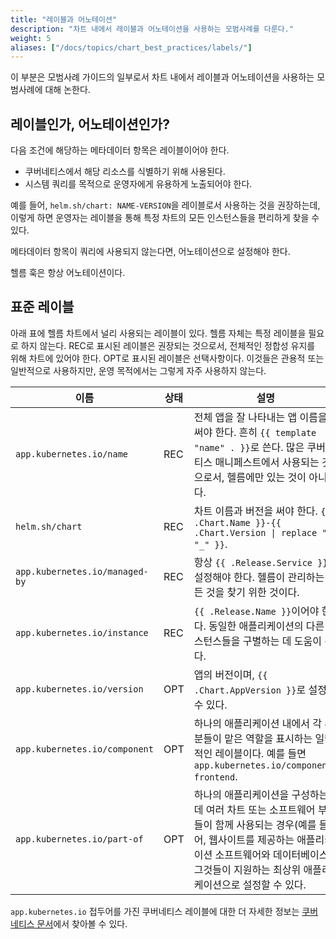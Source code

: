 ```yaml
---
title: "레이블과 어노테이션"
description: "차트 내에서 레이블과 어노테이션을 사용하는 모범사례를 다룬다."
weight: 5
aliases: ["/docs/topics/chart_best_practices/labels/"]
---
```


이 부분은 모범사례 가이드의 일부로서 차트 내에서 레이블과 어노테이션을 사용하는 모범사례에 대해 논한다.

## 레이블인가, 어노테이션인가?

다음 조건에 해당하는 메타데이터 항목은 레이블이어야 한다.

- 쿠버네티스에서 해당 리소스를 식별하기 위해 사용된다.
- 시스템 쿼리를 목적으로 운영자에게 유용하게 노출되어야 한다.

예를 들어, `helm.sh/chart: NAME-VERSION`을 레이블로서 사용하는 것을 권장하는데,
이렇게 하면 운영자는 레이블을 통해 특정 차트의 모든 인스턴스들을 편리하게 찾을 수 있다.

메타데이터 항목이 쿼리에 사용되지 않는다면, 어노테이션으로 설정해야 한다.

헬름 훅은 항상 어노테이션이다.

## 표준 레이블

아래 표에 헬름 차트에서 널리 사용되는 레이블이 있다.
헬름 자체는 특정 레이블을 필요로 하지 않는다.
REC로 표시된 레이블은 권장되는 것으로서, 전체적인 정합성 유지를 위해 차트에 있어야 한다.
OPT로 표시된 레이블은 선택사항이다.
이것들은 관용적 또는 일반적으로 사용하지만, 운영 목적에서는 그렇게 자주 사용하지 않는다.

이름|상태|설명
-----|------|----------
`app.kubernetes.io/name` | REC | 전체 앱을 잘 나타내는 앱 이름을 써야 한다. 흔히 `{{ template "name" . }}`로 쓴다. 많은 쿠버네티스 매니페스트에서 사용되는 것으로서, 헬름에만 있는 것이 아니다.
`helm.sh/chart` | REC | 차트 이름과 버전을 써야 한다. `{{ .Chart.Name }}-{{ .Chart.Version \| replace "+" "_" }}`.
`app.kubernetes.io/managed-by` | REC | 항상 `{{ .Release.Service }}`로 설정해야 한다. 헬름이 관리하는 모든 것을 찾기 위한 것이다.
`app.kubernetes.io/instance` | REC | `{{ .Release.Name }}`이어야 한다. 동일한 애플리케이션의 다른 인스턴스들을 구별하는 데 도움이 된다.
`app.kubernetes.io/version` | OPT | 앱의 버전이며, `{{ .Chart.AppVersion }}`로 설정할 수 있다.
`app.kubernetes.io/component` | OPT | 하나의 애플리케이션 내에서 각 부분들이 맡은 역할을 표시하는 일반적인 레이블이다. 예를 들면 `app.kubernetes.io/component: frontend`.
`app.kubernetes.io/part-of` | OPT | 하나의 애플리케이션을 구성하는 데 여러 차트 또는 소프트웨어 부분들이 함께 사용되는 경우(예를 들어, 웹사이트를 제공하는 애플리케이션 소프트웨어와 데이터베이스), 그것들이 지원하는 최상위 애플리케이션으로 설정할 수 있다.

`app.kubernetes.io` 접두어를 가진 쿠버네티스 레이블에 대한 더 자세한 정보는
[쿠버네티스 문서](https://kubernetes.io/docs/concepts/overview/working-with-objects/common-labels/)에서 찾아볼 수 있다.

